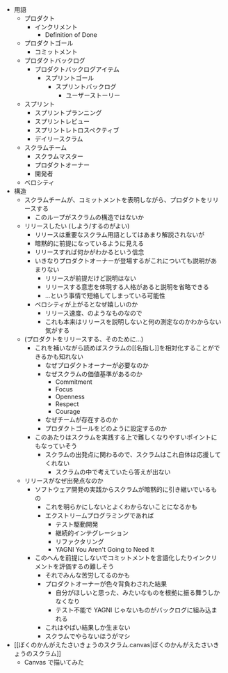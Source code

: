 - 用語
	- プロダクト
		- インクリメント
			- Definition of Done
	- プロダクトゴール
		- コミットメント
	- プロダクトバックログ
		- プロダクトバックログアイテム
			- スプリントゴール
				- スプリントバックログ
					- ユーザーストーリー
	- スプリント
		- スプリントプランニング
		- スプリントレビュー
		- スプリントレトロスペクティブ
		- デイリースクラム
	- スクラムチーム
		- スクラムマスター
		- プロダクトオーナー
		- 開発者
	- ベロシティ
- 構造
	- スクラムチームが、コミットメントを表明しながら、プロダクトをリリースする
		- このループがスクラムの構造ではないか
	- リリースしたい (しよう/するのがよい)
		- リリースは重要なスクラム用語としてはあまり解説されないが
		- 暗黙的に前提になっているように見える
		- リリースすれば何かがわかるという信念
		- いきなりプロダクトオーナーが登場するがこれについても説明があまりない
			- リリースが前提だけど説明はない
			- リリースする意志を体現する人格があると説明を省略できる
			- …という事情で短絡してしまっている可能性
		- ベロシティが上がるとなぜ嬉しいのか
			- リリース速度、のようなものなので
			- これも本来はリリースを説明しないと何の測定なのかわからない気がする
	- (プロダクトをリリースする、そのために…)
		- これを補いながら読めばスクラムの[[名指し]]を相対化することができるかも知れない
			- なぜプロダクトオーナーが必要なのか
			- なぜスクラムの価値基準があるのか
				- Commitment
				- Focus
				- Openness
				- Respect
				- Courage
			- なぜチームが存在するのか
			- プロダクトゴールをどのように設定するのか
		- このあたりはスクラムを実践する上で難しくなりやすいポイントにもなっていそう
			- スクラムの出発点に関わるので、スクラムはこれ自体は応援してくれない
				- スクラムの中で考えていたら答えが出ない
	- リリースがなぜ出発点なのか
		- ソフトウェア開発の実践からスクラムが暗黙的に引き継いでいるもの
			- これを明らかにしないとよくわからないことになるかも
			- エクストリームプログラミングであれば
				- テスト駆動開発
				- 継続的インテグレーション
				- リファクタリング
				- YAGNI You Aren't Going to Need It
		- このへんを前提にしないでコミットメントを言語化したりインクリメントを評価するの難しそう
			- それでみんな苦労してるのかも
			- プロダクトオーナーが色々背負わされた結果
				- 自分がほしいと思った、みたいなものを根拠に振る舞うしかなくなり
				- テスト不能で YAGNI じゃないものがバックログに組み込まれる
			- これはやばい結果しか生まない
			- スクラムでやらないほうがマシ
- [[ぼくのかんがえたさいきょうのスクラム.canvas|ぼくのかんがえたさいきょうのスクラム]]
	- Canvas で描いてみた